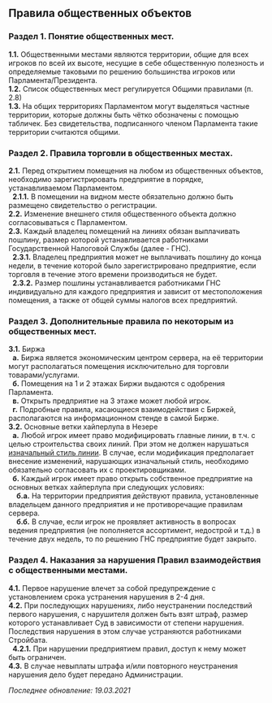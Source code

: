 ## Правила общественных объектов
### Раздел 1. Понятие общественных мест.
**1.1.** Общественными местами являются территории, общие для всех игроков по всей их высоте, несущие в себе общественную полезность и определяемые таковыми по решению большинства игроков или Парламента/Президента.  
**1.2.** Список общественных мест регулируется Общими правилами (п. 2.8)  
**1.3.** На общих территориях Парламентом могут выделяться частные территории, которые должны быть чётко обозначены с помощью табличек. Без свидетельства, подписанного членом Парламента такие территории считаются общими.  
  
### Раздел 2. Правила торговли в общественных местах.
**2.1.** Перед открытием помещения на любом из общественных объектов, необходимо зарегистрировать предприятие в порядке, устанавливаемом Парламентом.  
&nbsp; **2.1.1.** В помещении на видном месте обязательно должно быть размещено свидетельство о регистрации.  
**2.2.** Изменение внешнего стиля общественного объекта должно согласовываться с Парламентом.  
**2.3.** Каждый владелец помещений на линиях обязан выплачивать пошлину, размер которой устанавливается работниками Государственной Налоговой Службы (далее - ГНС).  
&nbsp; **2.3.1.** Владелец предприятия может не выплачивать пошлину до конца недели, в течение которой было зарегистрировано предприятие, если торговля в течение этого времени производиться не будет.  
&nbsp; **2.3.2.** Размер пошлины устанавливается работниками ГНС индивидуально для каждого предприятия и зависит от местоположения помещения, а также от общей суммы налогов всех предприятий.  
  
### Раздел 3. Дополнительные правила по некоторым из общественных мест.
**3.1.** Биржа  
&nbsp; **а.** Биржа является экономическим центром сервера, на её территории могут располагаться помещения исключительно для торговли товарами/услугами.  
&nbsp; **б.** Помещения на 1 и 2 этажах Биржи выдаются с одобрения Парламента.  
&nbsp; **в.** Открыть предприятие на 3 этаже может любой игрок.  
&nbsp; **г.** Подробные правила, касающиеся взаимодействия с Биржей, располагаются на информационном стенде в самой Бирже.  
**3.2.** Основные ветки хайперлупа в Незере  
&nbsp; **а.** Любой игрок имеет право модифицировать главные линии, в т.ч. с целью строительства своих линий. При этом не должен нарушаться [изначальный стиль линии](https://bortexel.ru/info.php?page=style-guide). В случае, если модификация предполагает внесение изменений, нарушающих изначальный стиль, необходимо обязательно согласовать их с проектировщиками.  
&nbsp; **б.** Каждый игрок имеет право открыть собственное предприятие на основных ветках хайперлупа при следующих условиях:  
&nbsp; &nbsp; **б.а.** На территории предприятия действуют правила, установленные владельцем данного предприятия и не противоречащие правилам сервера.  
&nbsp; &nbsp; **б.б.** В случае, если игрок не проявляет активность в вопросах ведения предприятия (не пополняется ассортимент, недострой и т.д.) в течение двух недель, то по решению ГНС предприятие будет закрыто.  
  
### Раздел 4. Наказания за нарушения Правил взаимодействия с общественными местами.
**4.1.** Первое нарушение влечет за собой предупреждение с установлением срока устранения нарушения в 2-4 дня.  
**4.2.** При последующих нарушениях, либо неустранении последствий первого нарушения, с нарушителя должен быть взят штраф, размер которого устанавливает Суд в зависимости от степени нарушения. Последствия нарушения в этом случае устраняются работниками Стройбата.  
&nbsp; **4.2.1.** При нарушении предприятием правил, доступ к нему может быть ограничен.  
**4.3.** В случае невыплаты штрафа и/или повторного неустранения нарушения дело будет передано Администрации.  
  
*Последнее обновление: 19.03.2021*